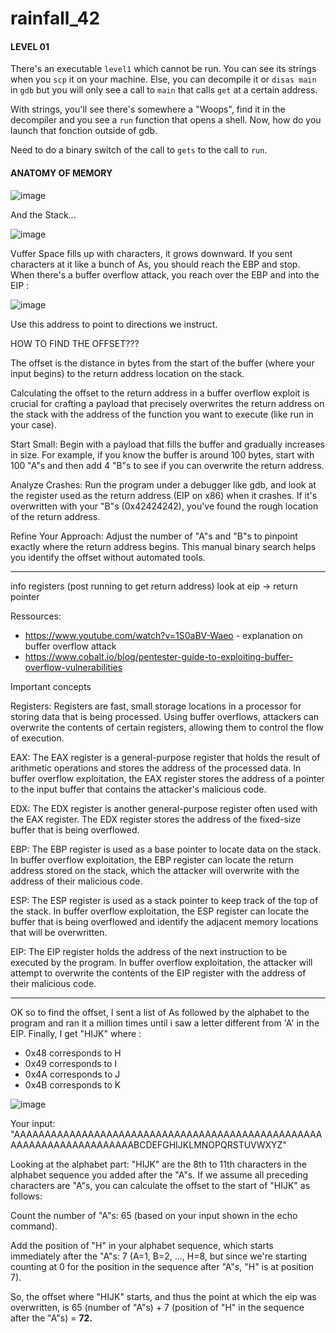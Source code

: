 # rainfall_42

<h4>LEVEL 01</h4>


There's an executable `level1` which cannot be run. 
You can see its strings when you `scp` it on your machine.
Else, you can decompile it or `disas main` in `gdb` but you will only see a call to `main` that calls `get` at a certain address.

With strings, you'll see there's somewhere a "Woops", find it in the decompiler and you see a `run` function that opens a shell. Now, how do you launch that fonction outside of gdb.

Need to do a binary switch of the call to `gets` to the call to `run`.

<h4>ANATOMY OF MEMORY</h4>

![image](https://github.com/chmadran/rainfall_42/assets/113340699/2486f282-48db-4bec-af68-aa069e81c39c)

And the Stack...

![image](https://github.com/chmadran/rainfall_42/assets/113340699/d6d2eb77-881c-4b7e-be93-95d1dd5e5450)

Vuffer Space fills up with characters, it grows downward. If you sent characters at it like a bunch of As, you should reach the EBP and stop. When there's a buffer overflow attack, you reach over the EBP and into the EIP : 

![image](https://github.com/chmadran/rainfall_42/assets/113340699/2d36c069-cb2d-4c3c-a3e0-96425491d361)

Use this address to point to directions we instruct. 

HOW TO FIND THE OFFSET???

The offset is the distance in bytes from the start of the buffer (where your input begins) to the return address location on the stack.

Calculating the offset to the return address in a buffer overflow exploit is crucial for crafting a payload that precisely overwrites the return address on the stack with the address of the function you want to execute (like run in your case).

Start Small: Begin with a payload that fills the buffer and gradually increases in size. For example, if you know the buffer is around 100 bytes, start with 100 "A"s and then add 4 "B"s to see if you can overwrite the return address.

Analyze Crashes: Run the program under a debugger like gdb, and look at the register used as the return address (EIP on x86) when it crashes. If it's overwritten with your "B"s (0x42424242), you've found the rough location of the return address.

Refine Your Approach: Adjust the number of "A"s and "B"s to pinpoint exactly where the return address begins. This manual binary search helps you identify the offset without automated tools.

----------------

info registers (post running to get return address)
look at eip -> return pointer 

Ressources: 
- https://www.youtube.com/watch?v=1S0aBV-Waeo - explanation on buffer overflow attack
- https://www.cobalt.io/blog/pentester-guide-to-exploiting-buffer-overflow-vulnerabilities

Important concepts 

Registers: Registers are fast, small storage locations in a processor for storing data that is being processed. Using buffer overflows, attackers can overwrite the contents of certain registers, allowing them to control the flow of execution.

EAX: The EAX register is a general-purpose register that holds the result of arithmetic operations and stores the address of the processed data. In buffer overflow exploitation, the EAX register stores the address of a pointer to the input buffer that contains the attacker's malicious code.

EDX: The EDX register is another general-purpose register often used with the EAX register. The EDX register stores the address of the fixed-size buffer that is being overflowed.

EBP: The EBP register is used as a base pointer to locate data on the stack. In buffer overflow exploitation, the EBP register can locate the return address stored on the stack, which the attacker will overwrite with the address of their malicious code.

ESP: The ESP register is used as a stack pointer to keep track of the top of the stack. In buffer overflow exploitation, the ESP register can locate the buffer that is being overflowed and identify the adjacent memory locations that will be overwritten.

EIP: The EIP register holds the address of the next instruction to be executed by the program. In buffer overflow exploitation, the attacker will attempt to overwrite the contents of the EIP register with the address of their malicious code.

-----------------------------------------------

OK so to find the offset, I sent a list of As followed by the alphabet to the program and ran it a million times until i saw a letter different from 'A' in the EIP. Finally, I get "HIJK" where :

* 0x48 corresponds to H
* 0x49 corresponds to I
* 0x4A corresponds to J
* 0x4B corresponds to K

![image](https://github.com/chmadran/rainfall_42/assets/113340699/fff3555a-b46e-4d69-8f9b-682f621407a0)

Your input: "AAAAAAAAAAAAAAAAAAAAAAAAAAAAAAAAAAAAAAAAAAAAAAAAAAAAAAAAAAAAAAAAAAAAAABCDEFGHIJKLMNOPQRSTUVWXYZ"

Looking at the alphabet part: "HIJK" are the 8th to 11th characters in the alphabet sequence you added after the "A"s. If we assume all preceding characters are "A"s, you can calculate the offset to the start of "HIJK" as follows:

Count the number of "A"s: 65 (based on your input shown in the echo command).

Add the position of "H" in your alphabet sequence, which starts immediately after the "A"s: 7 (A=1, B=2, ..., H=8, but since we're starting counting at 0 for the position in the sequence after "A"s, "H" is at position 7).

So, the offset where "HIJK" starts, and thus the point at which the eip was overwritten, is 65 (number of "A"s) + 7 (position of "H" in the sequence after the "A"s) = **72.**


  
